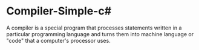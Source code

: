 # Compiler-Simple-c#
A compiler is a special program that processes statements written in a particular programming language and turns them into machine language or "code" that a computer's processor uses. 
